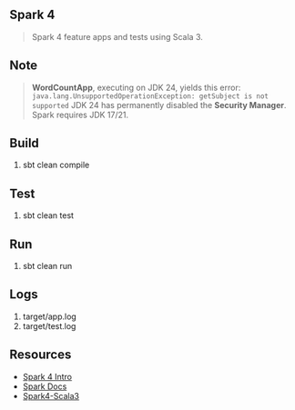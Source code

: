 Spark 4
-------
>Spark 4 feature apps and tests using Scala 3.

Note
----
>**WordCountApp**, executing on JDK 24, yields this error:
```java.lang.UnsupportedOperationException: getSubject is not supported```
>JDK 24 has permanently disabled the **Security Manager**. Spark requires JDK 17/21.

Build
-----
1. sbt clean compile

Test
----
1. sbt clean test

Run
---
1. sbt clean run

Logs
----
1. target/app.log
2. target/test.log

Resources
---------
* [Spark 4 Intro](https://www.databricks.com/blog/introducing-apache-spark-40)
* [Spark Docs](https://spark.apache.org/docs/latest/)
* [Spark4-Scala3](https://vincenzobaz.github.io/spark-scala3/)